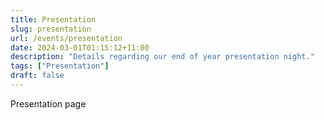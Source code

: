 ```yaml
---
title: Presentation
slug: presentation
url: /events/presentation
date: 2024-03-01T01:15:12+11:00
description: "Details regarding our end of year presentation night."
tags: ["Presentation"]
draft: false
---
```


Presentation page
